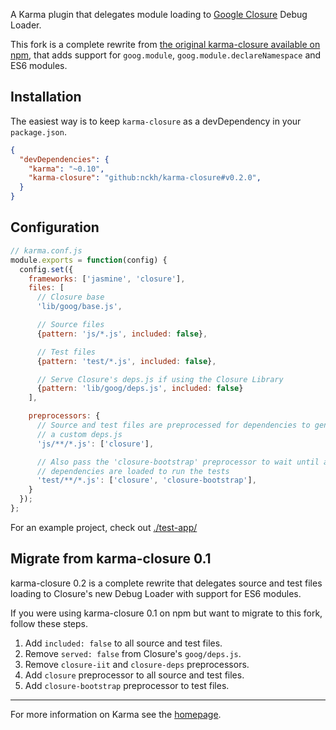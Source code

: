 A Karma plugin that delegates module loading to [Google Closure](https://developers.google.com/closure/library/) Debug Loader. 

This fork is a complete rewrite from [the original karma-closure available on npm](https://www.npmjs.com/package/karma-closure), that 
adds support for `goog.module`, `goog.module.declareNamespace` and ES6 modules.

## Installation

The easiest way is to keep `karma-closure` as a devDependency in your `package.json`.
```json
{
  "devDependencies": {
    "karma": "~0.10",
    "karma-closure": "github:nckh/karma-closure#v0.2.0",
  }
}
```

## Configuration
```js
// karma.conf.js
module.exports = function(config) {
  config.set({
    frameworks: ['jasmine', 'closure'],
    files: [
      // Closure base
      'lib/goog/base.js',

      // Source files
      {pattern: 'js/*.js', included: false},

      // Test files
      {pattern: 'test/*.js', included: false},

      // Serve Closure's deps.js if using the Closure Library
      {pattern: 'lib/goog/deps.js', included: false}
    ],

    preprocessors: {
      // Source and test files are preprocessed for dependencies to generate 
      // a custom deps.js
      'js/**/*.js': ['closure'],

      // Also pass the 'closure-bootstrap' preprocessor to wait until all
      // dependencies are loaded to run the tests
      'test/**/*.js': ['closure', 'closure-bootstrap'],
    }
  });
};
```

For an example project, check out [./test-app/](/tree/master/test-app)


## Migrate from karma-closure 0.1

karma-closure 0.2 is a complete rewrite that delegates source and test files loading to Closure's new Debug Loader with support for ES6 modules.

If you were using karma-closure 0.1 on npm but want to migrate to this fork, follow these steps.

1. Add `included: false` to all source and test files.
2. Remove `served: false` from Closure's `goog/deps.js`.
3. Remove `closure-iit` and `closure-deps` preprocessors.
4. Add `closure` preprocessor to all source and test files.
5. Add `closure-bootstrap` preprocessor to test files.


----

For more information on Karma see the [homepage].


[homepage]: http://karma-runner.github.com
